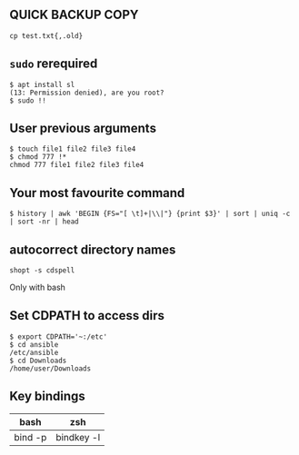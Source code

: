 ## QUICK BACKUP COPY
```
cp test.txt{,.old}
```
## ```sudo``` rerequired
```
$ apt install sl
(13: Permission denied), are you root?
$ sudo !!
```
## User previous arguments
```
$ touch file1 file2 file3 file4
$ chmod 777 !*
chmod 777 file1 file2 file3 file4
```
## Your most favourite command
```
$ history | awk 'BEGIN {FS="[ \t]+|\\|"} {print $3}' | sort | uniq -c | sort -nr | head
```
## autocorrect directory names
```
shopt -s cdspell
```
Only with bash
## Set CDPATH to access dirs
```
$ export CDPATH='~:/etc'
$ cd ansible
/etc/ansible
$ cd Downloads
/home/user/Downloads
```
## Key bindings
bash|zsh
----|----
bind -p| bindkey -l
